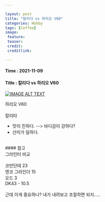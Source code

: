```yaml
---

layout: post
title: "칼리다 vs 하리오 V60"
categories: Hobby
tags: [Coffee]
image:
 feature: 
 teaser: 
 credit:
 creditlink:

---
```


#### Time : 2021-11-09
#### Title : 칼리다 vs 하리오 V60

[![IMAGE ALT TEXT](https://img.youtube.com/vi/dEthYA-SOpQ/0.jpg)](https://www.youtube.com/watch?v=dEthYA-SOpQ?t=305 "Video Title")

하리오 V60 <br>
<br>
칼리타<br>
- 맛이 진하다. --> 바디감이 강하다?<br>
- 산미가 덜하다.  <br>
<br>
#### 참고
<br>
그라인터 비교 <br>
<br>
코만단테 23<br>
엔코 그라인더 15<br>
오드 3<br>
DK43 - 10.5<br>
<br>
근데 이게 중요하나? 내가 내려보고 조절하면 되지.....<br>


